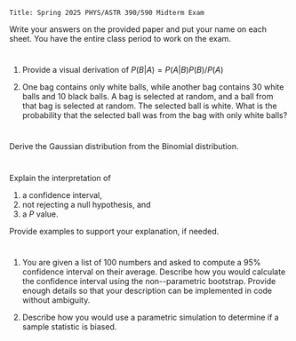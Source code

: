 ```mdextension
Title: Spring 2025 PHYS/ASTR 390/590 Midterm Exam
```

Write your answers on the provided paper and put your name on each sheet. You have the entire class period to work on the exam.

# 

1. Provide a visual derivation of $P(B|A)=P(A|B)P(B)/P(A)$

2. One bag contains only white balls, while another bag contains 30 white balls and 10 black balls. A bag is selected at random, and a ball from that bag is selected at random. The selected ball is white. What is the probability that the selected ball was from the bag with only white balls?

# 

Derive the Gaussian distribution from the Binomial distribution.

#

Explain the interpretation of 

1. a confidence interval,
2. not rejecting a null hypothesis, and
3. a $P$ value.

Provide examples to support your explanation, if needed.

#

1. You are given a list of $100$ numbers and asked to compute a 95% confidence interval on their average. Describe how you would calculate the confidence interval using the non--parametric bootstrap. Provide enough details so that your description can be implemented in code without ambiguity.

2. Describe how you would use a parametric simulation to determine if a sample statistic is biased.